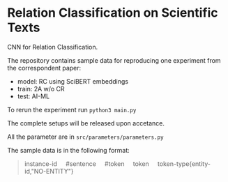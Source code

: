 # Relation Classification on Scientific Texts
CNN for Relation Classification.

The repository contains sample data for reproducing one experiment from the correspondent paper:
  - model: RC using SciBERT embeddings
  - train: 2A w/o CR
  - test: AI-ML
  
To rerun the experiment run ``python3 main.py``

The complete setups will be released upon accetance.

All the parameter are in ``src/parameters/parameters.py``

The sample data is in the following format:

>instance-id&nbsp;&nbsp;&nbsp;&nbsp;&nbsp;#sentence&nbsp;&nbsp;&nbsp;&nbsp;&nbsp;#token&nbsp;&nbsp;&nbsp;&nbsp;&nbsp;token&nbsp;&nbsp;&nbsp;&nbsp;&nbsp;token-type{entity-id,"NO-ENTITY"}
